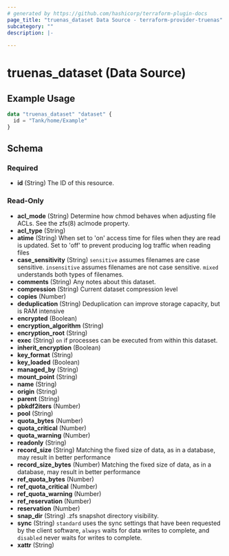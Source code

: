 ```yaml
---
# generated by https://github.com/hashicorp/terraform-plugin-docs
page_title: "truenas_dataset Data Source - terraform-provider-truenas"
subcategory: ""
description: |-
  
---
```


# truenas_dataset (Data Source)



## Example Usage

```terraform
data "truenas_dataset" "dataset" {
  id = "Tank/home/Example"
}
```

<!-- schema generated by tfplugindocs -->
## Schema

### Required

- **id** (String) The ID of this resource.

### Read-Only

- **acl_mode** (String) Determine how chmod behaves when adjusting file ACLs. See the zfs(8) aclmode property.
- **acl_type** (String)
- **atime** (String) When set to 'on' access time for files when they are read is updated. Set to 'off' to prevent producing log traffic when reading files
- **case_sensitivity** (String) `sensitive` assumes filenames are case sensitive. `insensitive` assumes filenames are not case sensitive. `mixed` understands both types of filenames.
- **comments** (String) Any notes about this dataset.
- **compression** (String) Current dataset compression level
- **copies** (Number)
- **deduplication** (String) Deduplication can improve storage capacity, but is RAM intensive
- **encrypted** (Boolean)
- **encryption_algorithm** (String)
- **encryption_root** (String)
- **exec** (String) `on` if processes can be executed from within this dataset.
- **inherit_encryption** (Boolean)
- **key_format** (String)
- **key_loaded** (Boolean)
- **managed_by** (String)
- **mount_point** (String)
- **name** (String)
- **origin** (String)
- **parent** (String)
- **pbkdf2iters** (Number)
- **pool** (String)
- **quota_bytes** (Number)
- **quota_critical** (Number)
- **quota_warning** (Number)
- **readonly** (String)
- **record_size** (String) Matching the fixed size of data, as in a database, may result in better performance
- **record_size_bytes** (Number) Matching the fixed size of data, as in a database, may result in better performance
- **ref_quota_bytes** (Number)
- **ref_quota_critical** (Number)
- **ref_quota_warning** (Number)
- **ref_reservation** (Number)
- **reservation** (Number)
- **snap_dir** (String) .zfs snapshot directory visibility.
- **sync** (String) `standard` uses the sync settings that have been requested by the client software, `always` waits for data writes to complete, and `disabled` never waits for writes to complete.
- **xattr** (String)


